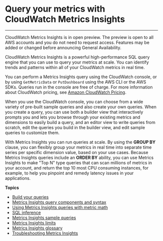 # Query your metrics with CloudWatch Metrics Insights<a name="query_with_cloudwatch-metrics-insights"></a>

****  
CloudWatch Metrics Insights is in open preview\. The preview is open to all AWS accounts and you do not need to request access\. Features may be added or changed before announcing General Availability\.

CloudWatch Metrics Insights is a powerful high\-performance SQL query engine that you can use to query your metrics at scale\. You can identify trends and patterns within all of your CloudWatch metrics in real time\.

You can perform a Metrics Insights query using the CloudWatch console, or by using `GetMetricData` or `PutDashboard` using the AWS CLI or the AWS SDKs\. Queries run in the console are free of charge\. For more information about CloudWatch pricing, see [Amazon CloudWatch Pricing](https://aws.amazon.com/cloudwatch/pricing/)\.

When you use the CloudWatch console, you can choose from a wide variety of pre\-built sample queries and also create your own queries\. When you create a query, you can use both a builder view that interactively prompts you and lets you browse through your existing metrics and dimensions to easily build a query, and an editor view to write queries from scratch, edit the queries you build in the builder view, and edit sample queries to customize them\.

With Metrics Insights you can run queries at scale\. By using the **GROUP BY** clause, you can flexibly group your metrics in real time into separate time series per specific dimension value, based on your use cases\. Because Metrics Insights queries include an **ORDER BY** ability, you can use Metrics Insights to make "Top N" type queries that can scan millions of metrics in your account, and return the top 10 most CPU consuming instances, for example, to help you pinpoint and remedy latency issues in your applications\.

**Topics**
+ [Build your queries](cloudwatch-metrics-insights-buildquery.md)
+ [Metrics Insights query components and syntax](cloudwatch-metrics-insights-querylanguage.md)
+ [Using Metrics Insights queries with metric math](cloudwatch-metrics-insights-math.md)
+ [SQL inference](cloudwatch-metrics-insights-inference.md)
+ [Metrics Insights sample queries](cloudwatch-metrics-insights-queryexamples.md)
+ [Metrics Insights limits](cloudwatch-metrics-insights-limits.md)
+ [Metrics Insights glossary](cloudwatch-metrics-insights-glossary.md)
+ [Troubleshooting Metrics Insights](cloudwatch-metrics-insights-troubleshooting.md)